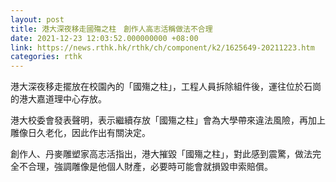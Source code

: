 ```yaml
---
layout: post
title: 港大深夜移走國殤之柱　創作人高志活稱做法不合理
date: 2021-12-23 12:03:52.000000000 +08:00
link: https://news.rthk.hk/rthk/ch/component/k2/1625649-20211223.htm
categories: rthk
---
```


港大深夜移走擺放在校園內的「國殤之柱」，工程人員拆除組件後，運往位於石崗的港大嘉道理中心存放。

港大校委會發表聲明，表示繼續存放「國殤之柱」會為大學帶來違法風險，再加上雕像日久老化，因此作出有關決定。

創作人、丹麥雕塑家高志活指出，港大摧毀「國殤之柱」，對此感到震驚，做法完全不合理，強調雕像是他個人財產，必要時可能會就損毀申索賠償。
